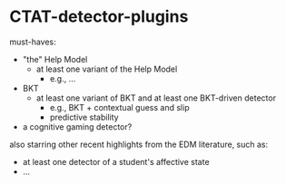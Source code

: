 # CTAT-detector-plugins


must-haves:
- "the" Help Model
	- at least one variant of the Help Model
		- e.g., ...
- BKT
	- at least one variant of BKT and at least one BKT-driven detector
		- e.g., BKT + contextual guess and slip
		- predictive stability
- a cognitive gaming detector?
  
also starring other recent highlights from the EDM literature, such as: 
- at least one detector of a student's affective state
 - ...
